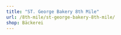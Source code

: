 ```yaml
---
title: "ST. George Bakery 8th Mile"
url: /8th-mile/st-george-bakery-8th-mile/
shop: Bäckerei
---
```

